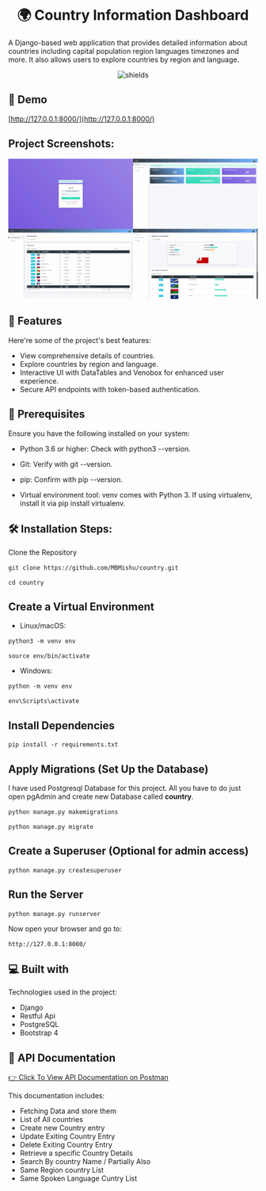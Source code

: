 <h1 align="center" id="title">🌍 Country Information Dashboard</h1>

<p id="description">A Django-based web application that provides detailed information about countries including capital population region languages timezones and more. It also allows users to explore countries by region and language.</p>

<p align="center"><img src="https://img.shields.io/badge/django-Rest_Api-blue" alt="shields"></p>

<h2>🚀 Demo</h2>

[http://127.0.0.1:8000/](http://127.0.0.1:8000/)

<h2>Project Screenshots:</h2>

<img src="https://github.com/MBMishu/country/blob/main/banner.png" alt="project-screenshot">

<h2>🧐 Features</h2>

Here're some of the project's best features:

- View comprehensive details of countries.
- Explore countries by region and language.
- Interactive UI with DataTables and Venobox for enhanced user experience.
- Secure API endpoints with token-based authentication.

<h2>🧰 Prerequisites</h2>

Ensure you have the following installed on your system:

- Python 3.6 or higher: Check with python3 --version.

- Git: Verify with git --version.

- pip: Confirm with pip --version.

- Virtual environment tool: venv comes with Python 3. If using virtualenv, install it via pip install virtualenv.

<h2>🛠️ Installation Steps:</h2>

<p>Clone the Repository</p>

```
git clone https://github.com/MBMishu/country.git
```

```
cd country
```

<h2>Create a Virtual Environment</h2>

- Linux/macOS:

```
python3 -m venv env
```

```
source env/bin/activate
```

- Windows:

```
python -m venv env
```

```
env\Scripts\activate
```

<h2>Install Dependencies</h2>

```
pip install -r requirements.txt
```

<h2>Apply Migrations (Set Up the Database)</h2>

I have used Postgresql Database for this project. All you have to do just open pgAdmin and create new Database called **country**.

```
python manage.py makemigrations
```

```
python manage.py migrate
```

<h2>Create a Superuser (Optional for admin access)</h2>

```
python manage.py createsuperuser
```

<h2> Run the Server</h2>

```
python manage.py runserver
```

Now open your browser and go to:

```
http://127.0.0.1:8000/
```

<h2>💻 Built with</h2>

Technologies used in the project:

- Django
- Restful Api
- PostgreSQL
- Bootstrap 4

<h2>📘 API Documentation</h2>

[👉 Click To View API Documentation on Postman](https://documenter.getpostman.com/view/16581078/2sB2qUnjZS)

This documentation includes:

- Fetching Data and store them
- List of All countries
- Create new Country entry
- Update Exiting Country Entry
- Delete Exiting Country Entry
- Retrieve a specific Country Details
- Search By country Name / Partially Also
- Same Region country List
- Same Spoken Language Cuntry List
